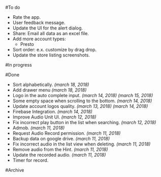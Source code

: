 #To do

- Rate the app.
- User feedback message.
- Update the UI for the alert dialog.
- Share: Email all data as an excel file.
- Add more account types:
    - Presto
- Sort order: e.x. customize by drag drop.
- Update the store listing screenshots.


#In progress

#Done
- Sort alphabetically. _(march 18, 2018)_
- Add drawer menu _(march 18, 2018)_
- Logo in the auto complete input. _(march 14, 2018) (march 15, 2018)_
- Some empty space when scrolling to the bottom. _(march 14, 2018)_
- Update account logos quality. _(march 13, 2018) (march 14, 2018)_
- Firebase Integration. _(march 14, 2018)_
- Improve Audio Unit UI. _(march 12, 2018)_
- Fix incorrect play button in the list when searching. _(march 12, 2018)_
- Admob. _(march 11, 2018)_
- Request Audio Record permission. _(march 11, 2018)_
- Backup data on google drive. _(march 11, 2018)_
- Fix incorrect audio in the list view when deleting. _(march 11, 2018)_
- Remove audio from the Hint. _(march 11, 2018)_
- Update the recorded audio. _(march 11, 2018)_
- Timer for record.


#Archive